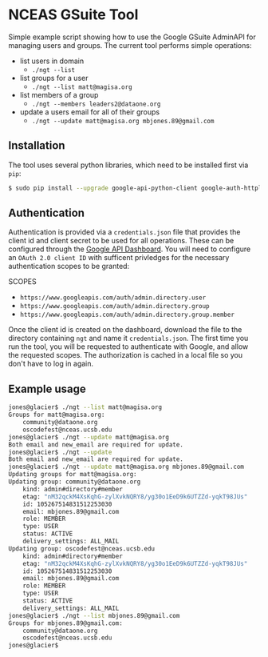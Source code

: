 # NCEAS GSuite Tool

Simple example script showing how to use the Google GSuite AdminAPI for
managing users and groups.  The current tool performs simple operations:

- list users in domain
    - `./ngt --list`
- list groups for a user
    - `./ngt --list matt@magisa.org`
- list members of a group
    - `./ngt --members leaders2@dataone.org`
- update a users email for all of their groups
    - `./ngt --update matt@magisa.org mbjones.89@gmail.com`


## Installation

The tool uses several python libraries, which need to be installed first via `pip`:

```bash
$ sudo pip install --upgrade google-api-python-client google-auth-httplib2 google-auth-oauthlib
```

## Authentication

Authentication is provided via a `credentials.json` file that provides the
client id and client secret to be used for all operations.  These can be
configured through the [Google API
Dashboard](https://console.developers.google.com/apis/credentials).  You will
need to configure an `OAuth 2.0 client ID` with sufficent privledges for the
necessary authentication scopes to be granted:

SCOPES 

- `https://www.googleapis.com/auth/admin.directory.user`
- `https://www.googleapis.com/auth/admin.directory.group`
- `https://www.googleapis.com/auth/admin.directory.group.member`

Once the client id is created on the dashboard, download the file to the
directory containing `ngt` and name it `credentials.json`.  The first time you
run the tool, you will be requested to authenticate with Google, and allow the
requested scopes.  The authorization is cached in a local file so you don't have
to log in again.

## Example usage

```bash
jones@glacier$ ./ngt --list matt@magisa.org
Groups for matt@magisa.org:
	community@dataone.org
	oscodefest@nceas.ucsb.edu
jones@glacier$ ./ngt --update matt@magisa.org
Both email and new_email are required for update.
jones@glacier$ ./ngt --update
Both email and new_email are required for update.
jones@glacier$ ./ngt --update matt@magisa.org mbjones.89@gmail.com
Updating groups for matt@magisa.org:
Updating group: community@dataone.org
	kind: admin#directory#member
	etag: "nM32qckM4XsKqhG-zylXvkNQRY8/yg30o1EeD9k6UTZZd-yqkT98JUs"
	id: 105267514831512253030
	email: mbjones.89@gmail.com
	role: MEMBER
	type: USER
	status: ACTIVE
	delivery_settings: ALL_MAIL
Updating group: oscodefest@nceas.ucsb.edu
	kind: admin#directory#member
	etag: "nM32qckM4XsKqhG-zylXvkNQRY8/yg30o1EeD9k6UTZZd-yqkT98JUs"
	id: 105267514831512253030
	email: mbjones.89@gmail.com
	role: MEMBER
	type: USER
	status: ACTIVE
	delivery_settings: ALL_MAIL
jones@glacier$ ./ngt --list mbjones.89@gmail.com
Groups for mbjones.89@gmail.com:
	community@dataone.org
	oscodefest@nceas.ucsb.edu
jones@glacier$
```
